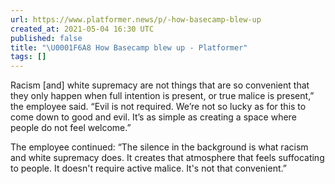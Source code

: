 ```yaml
---
url: https://www.platformer.news/p/-how-basecamp-blew-up
created_at: 2021-05-04 16:30 UTC
published: false
title: "\U0001F6A8 How Basecamp blew up - Platformer"
tags: []
---
```


Racism [and] white supremacy are not things that are so convenient that they only happen when full intention is present, or true malice is present,” the employee said. “Evil is not required. We’re not so lucky as for this to come down to good and evil. It’s as simple as creating a space where people do not feel welcome.”

The employee continued: “The silence in the background is what racism and white supremacy does. It creates that atmosphere that feels suffocating to people. It doesn't require active malice. It's not that convenient.”
